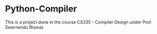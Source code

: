 # Python-Compiler

This is a project done in the course CS335 - Compiler Design under Prof. Swarnendu Biswas 
